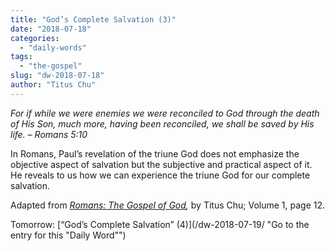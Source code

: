 ```yaml
---
title: "God’s Complete Salvation (3)"
date: "2018-07-18"
categories: 
  - "daily-words"
tags: 
  - "the-gospel"
slug: "dw-2018-07-18"
author: "Titus Chu"
---
```


_For if while we were enemies we were reconciled to God through the death of His Son, much more, having been reconciled, we shall be saved by His life. – Romans 5:10_

In Romans, Paul’s revelation of the triune God does not emphasize the objective aspect of salvation but the subjective and practical aspect of it. He reveals to us how we can experience the triune God for our complete salvation.

Adapted from _[Romans: The Gospel of God](/book-romans/ "Go to the listing for this book"),_ by Titus Chu; Volume 1, page 12.

Tomorrow: [“God’s Complete Salvation” (4)](/dw-2018-07-19/ "Go to the entry for this "Daily Word"")
